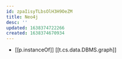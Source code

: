 ```yaml
---
id: zpaIisyTLbsOlH3H9OeZM
title: Neo4j
desc: ''
updated: 1638374722266
created: 1638374670934
---
```


- [[p.instanceOf]] [[t.cs.data.DBMS.graph]]
